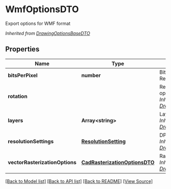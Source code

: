 ﻿# WmfOptionsDTO
Export options for WMF format

*Inherited from [DrawingOptionsBaseDTO](DrawingOptionsBaseDTO.md)*
## Properties
Name | Type | Description | Notes
------------ | ------------- | ------------- | -------------
**bitsPerPixel** | **number** | Bits per pixel for Resulting file | 
**rotation** |  | Resulting rotation operation<br />*Inherited from [DrawingOptionsBaseDTO](DrawingOptionsBaseDTO.md)* | 
**layers** | **Array&lt;string&gt;** | Layers to export<br />*Inherited from [DrawingOptionsBaseDTO](DrawingOptionsBaseDTO.md)* | [optional]
**resolutionSettings** | [**ResolutionSetting**](ResolutionSetting.md) | DPI resolution settings<br />*Inherited from [DrawingOptionsBaseDTO](DrawingOptionsBaseDTO.md)* | [optional]
**vectorRasterizationOptions** | [**CadRasterizationOptionsDTO**](CadRasterizationOptionsDTO.md) | Raster options<br />*Inherited from [DrawingOptionsBaseDTO](DrawingOptionsBaseDTO.md)* | [optional]

[[Back to Model list]](../README.md#documentation-for-models) [[Back to API list]](../README.md#documentation-for-api-endpoints) [[Back to README]](../README.md) [[View Source]](../src/models/wmfOptionsDTO.ts)

